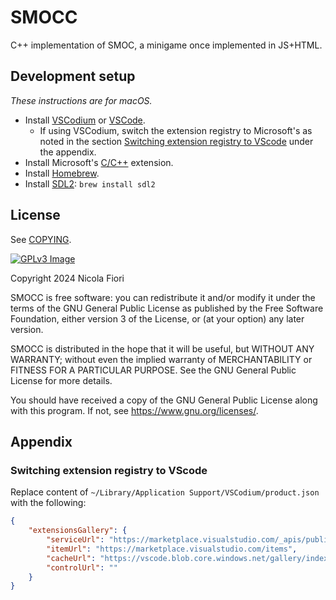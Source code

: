 # SMOCC

C++ implementation of SMOC, a minigame once implemented in JS+HTML.

## Development setup

_These instructions are for macOS._

* Install [VSCodium] or [VSCode].
    * If using VSCodium, switch the extension registry to Microsoft's as noted in the section
      [Switching extension registry to VScode] under the appendix.
* Install Microsoft's [C/C++](https://marketplace.visualstudio.com/items?itemName=ms-vscode.cpptools) extension.
* Install [Homebrew].
* Install [SDL2]: `brew install sdl2`

[VSCodium]: https://vscodium.com
[VSCode]: https://code.visualstudio.com
[Homebrew]: https://brew.sh/
[SDL2]: https://wiki.libsdl.org/SDL2/Installation
[Switching extension registry to VScode]: #switching-extension-registry-to-vscode

## License

See [COPYING].

[![GPLv3 Image]][GPLv3]

Copyright 2024 Nicola Fiori

SMOCC is free software: you can redistribute it and/or modify it under the
terms of the GNU General Public License as published by the Free Software
Foundation, either version 3 of the License, or (at your option) any later
version.

SMOCC is distributed in the hope that it will be useful, but WITHOUT ANY
WARRANTY; without even the implied warranty of MERCHANTABILITY or FITNESS FOR A
PARTICULAR PURPOSE.  See the GNU General Public License for more details.

You should have received a copy of the GNU General Public License along with
this program.  If not, see <https://www.gnu.org/licenses/>.

[COPYING]: COPYING
[GPLv3 Image]: https://www.gnu.org/graphics/gplv3-127x51.png
[GPlv3]: http://www.gnu.org/licenses/gpl-3.0.en.html

## Appendix

### Switching extension registry to VScode

Replace content of `~/Library/Application Support/VSCodium/product.json`
with the following:

```json
{
    "extensionsGallery": {
        "serviceUrl": "https://marketplace.visualstudio.com/_apis/public/gallery",
        "itemUrl": "https://marketplace.visualstudio.com/items",
        "cacheUrl": "https://vscode.blob.core.windows.net/gallery/index",
        "controlUrl": ""
    }
}
```
